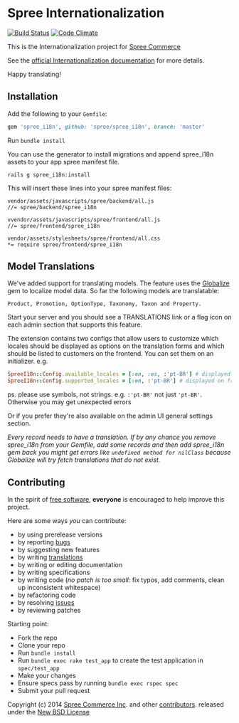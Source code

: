 # Spree Internationalization

[![Build Status](https://travis-ci.org/spree/spree_i18n.png?branch=master)](https://travis-ci.org/spree/spree_i18n)
[![Code Climate](https://codeclimate.com/github/spree/spree_i18n.png)](https://codeclimate.com/github/spree/spree_i18n)

This is the Internationalization project for [Spree Commerce][1]

See the [official Internationalization documentation][2] for more details.

Happy translating!

## Installation

Add the following to your `Gemfile`:

```ruby
gem 'spree_i18n', github: 'spree/spree_i18n', branch: 'master'
```

Run `bundle install`

You can use the generator to install migrations and append spree_i18n assets to
your app spree manifest file.

    rails g spree_i18n:install

This will insert these lines into your spree manifest files:

    vendor/assets/javascripts/spree/backend/all.js
    //= spree/backend/spree_i18n

    vvendor/assets/javascripts/spree/frontend/all.js
    //= spree/frontend/spree_i18n

    vendor/assets/stylesheets/spree/frontend/all.css
    *= require spree/frontend/spree_i18n

## Model Translations

We've added support for translating models. The feature uses the [Globalize][3]
gem to localize model data. So far the following models are translatable:

    Product, Promotion, OptionType, Taxonomy, Taxon and Property.

Start your server and you should see a TRANSLATIONS link or a flag icon on each
admin section that supports this feature.

The extension contains two configs that allow users to customize which locales
should be displayed as options on the translation forms and which should be
listed to customers on the frontend. You can set them on an initializer. e.g.

```ruby
SpreeI18n::Config.available_locales = [:en, :es, :'pt-BR'] # displayed on translation forms
SpreeI18n::Config.supported_locales = [:en, :'pt-BR'] # displayed on frontend select box
```

ps. please use symbols, not strings. e.g. `:'pt-BR'` not just `'pt-BR'`. Otherwise
you may get unexpected errors

Or if you prefer they're also available on the admin UI general settings section.

*Every record needs to have a translation. If by any chance you remove spree_i18n
from your Gemfile, add some records and then add spree_i18n gem back you might get
errors like ``undefined method for nilClass`` because Globalize will try fetch
translations that do not exist.*

## Contributing

In the spirit of [free software][7], **everyone** is encouraged to help improve this project.

Here are some ways *you* can contribute:

* by using prerelease versions
* by reporting [bugs][8]
* by suggesting new features
* by writing [translations][9]
* by writing or editing documentation
* by writing specifications
* by writing code (*no patch is too small*: fix typos, add comments, clean up inconsistent whitespace)
* by refactoring code
* by resolving [issues][8]
* by reviewing patches

Starting point:

* Fork the repo
* Clone your repo
* Run `bundle install`
* Run `bundle exec rake test_app` to create the test application in `spec/test_app`
* Make your changes
* Ensure specs pass by running `bundle exec rspec spec`
* Submit your pull request

Copyright (c) 2014 [Spree Commerce Inc][3]. and other [contributors][5]. released under the [New BSD License][6]

[1]: http://spreecommerce.com
[2]: http://guides.spreecommerce.com/i18n.html
[3]: https://github.com/globalize/globalize
[4]: https://github.com/spree
[5]: https://github.com/spree/spree_i18n/graphs/contributors
[6]: https://github.com/spree/spree_i18n/blob/master/LICENSE.md
[7]: http://www.fsf.org/licensing/essays/free-sw.html
[8]: https://github.com/spree/spree_i18n/issues
[9]: http://www.localeapp.com/projects/4605
